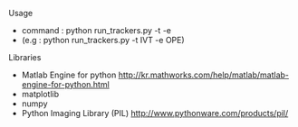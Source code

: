 
Usage
- command : python run_trackers.py -t <tracker> -e <evalType>
- (e.g : python run_trackers.py -t IVT -e OPE)

Libraries
- Matlab Engine for python
    http://kr.mathworks.com/help/matlab/matlab-engine-for-python.html
- matplotlib
- numpy
- Python Imaging Library (PIL)
    http://www.pythonware.com/products/pil/
